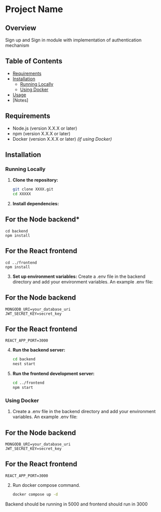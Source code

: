 # Project Name

## Overview
Sign up and Sign in module with implementation of authentication mechanism

## Table of Contents
- [Requirements](#requirements)
- [Installation](#installation)
  - [Running Locally](#running-locally)
  - [Using Docker](#using-docker)
- [Usage](#usage)
- [Notes]
## Requirements
- Node.js (version X.X.X or later)
- npm (version X.X.X or later)
- Docker (version X.X.X or later) *(if using Docker)*

## Installation


### Running Locally

1. **Clone the repository:**
   ```bash
   git clone XXXX.git
   cd XXXXX
2. **Install dependencies:**
## For the Node backend*
    cd backend
    npm install

## For the React frontend
    cd ../frontend
    npm install
3. **Set up environment variables:**
Create a .env file in the backend directory and add your environment variables. An example .env file:
## For the Node backend
    MONGODB_URI=your_database_uri
    JWT_SECRET_KEY=secret_key

## For the React frontend
    REACT_APP_PORT=3000
4. **Run the backend server:**
    ```bash
    cd backend
    nest start
5. **Run the frontend development server:**
    ```bash
    cd ../frontend
    npm start


### Using Docker
1.  Create a .env file in the backend directory and add your environment variables. An example .env file:
## For the Node backend
    MONGODB_URI=your_database_uri
    JWT_SECRET_KEY=secret_key

## For the React frontend
    REACT_APP_PORT=3000
2. Run docker compose command. 
    ```bash 
    docker compose up -d
Backend should be running in 5000 and frontend should run in 3000 
    